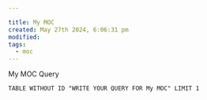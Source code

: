 ```yaml
---

title: My MOC
created: May 27th 2024, 6:06:31 pm
modified: 
tags:
  - moc
---
```


My MOC Query

```dataview
TABLE WITHOUT ID "WRITE YOUR QUERY FOR My MOC" LIMIT 1
```